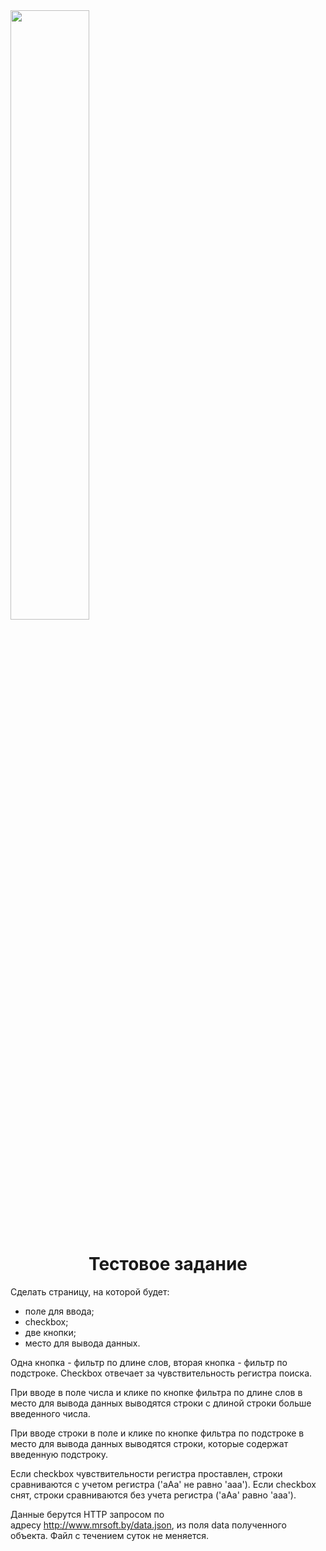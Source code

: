 <img width="50%" src="https://www.mrsoft.by/images/header/logo_mrsoft.svg" />

<h1 align="center">Тестовое задание</h1>

<p>Сделать страницу, на которой будет:</p>

<ul>
  <li>поле для ввода;</li>
  <li>checkbox;</li>
  <li>две кнопки;</li>
  <li>место для вывода данных.</li>
</ul>

<p>Одна кнопка - фильтр по длине слов, вторая кнопка - фильтр по подстроке.
Checkbox отвечает за чувствительность регистра поиска.</p>

<p>При вводе в поле числа и клике по кнопке фильтра по длине слов в место для
вывода данных выводятся строки с длиной строки больше введенного числа.</p>

<p>При вводе строки в поле и клике по кнопке фильтра по подстроке в место для
вывода данных выводятся строки, которые содержат введенную подстроку.</p>

<p>Если checkbox чувствительности регистра проставлен, строки сравниваются с
учетом регистра (&#39;aAa&#39; не равно &#39;aaa&#39;). Если checkbox снят, строки сравниваются
без учета регистра (&#39;aAa&#39; равно &#39;aaa&#39;).</p>

<p>Данные берутся HTTP запросом по адресу <a href="http://www.mrsoft.by/data.json">http://www.mrsoft.by/data.json</a>, из поля
data полученного объекта. Файл с течением суток не меняется.</p>
